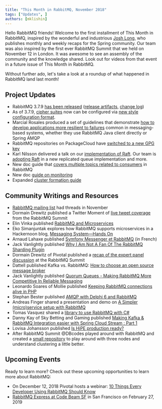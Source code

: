 ```yaml
---
title: "This Month in RabbitMQ, November 2018"
tags: ["Updates", ]
authors: [mklishin]
---
```


Hello RabbitMQ friends! Welcome to the first installment of This Month in RabbitMQ, inspired by the wonderful and industrious [Josh Long](https://twitter.com/starbuxman), who publishes monthly and weekly recaps for the Spring community.
Our team was also inspired by the first ever RabbitMQ Summit that we held on November 12 in London.
It was awesome to see an assembly of the community and the knowledge shared. Look out for videos from that event in a future issue of This Month in RabbitMQ.

Without further ado, let's take a look at a roundup of what happened in RabbitMQ land last month!

<!-- truncate -->

## Project Updates

* RabbitMQ 3.7.9 [has been released](https://groups.google.com/forum/#!topic/rabbitmq-users/87A0wqH-z5s) ([release artifacts](https://github.com/rabbitmq/rabbitmq-server/releases/tag/v3.7.9), [change log](http://www.rabbitmq.com/changelog.html))
* As of 3.7.9, [cipher suites](http://www.rabbitmq.com/ssl.html#cipher-suites) now can be configured via [new style configuration format](/posts/2018/02/new-configuration-format-in-rabbitmq-3-7/).
* Marcial Rosales produced a set of guidelines that demonstrate [how to develop applications more resilient to failures](https://github.com/rabbitmq/workloads/tree/master/resiliency) common in messaging-based systems, whether they use RabbitMQ Java client directly or Spring AMQP
* RabbitMQ repositories on PackageCloud have [switched to a new GPG key](https://groups.google.com/d/msg/rabbitmq-users/8Kyp265m4pE/BBM0bixZBgAJ)
* Karl Nilsson delivered a talk on our [implementation of Raft](https://www.youtube.com/watch?v=7NNjjTrBZtw). Our team is [adopting Raft](https://www.youtube.com/watch?v=w-_1Wwymk58) in a new replicated queue implementation and more.
* New doc guide that [covers multiple topics related to consumers](http://www.rabbitmq.com/consumers.html) in RabbitMQ
* New doc [guide on monitoring](http://www.rabbitmq.com/monitoring.html)
* Expanded [cluster formation guide](http://www.rabbitmq.com/cluster-formation.html)

## Community Writings and Resources

* [RabbitMQ mailing list](https://groups.google.com/forum/#!forum/rabbitmq-users) had threads in November
* Dormain Drewitz published a Twitter Moment of [live tweet coverage](https://twitter.com/i/moments/1062010422944038912) from the RabbitMQ Summit
* Elin Vinka published [RabbitMQ and Microservices](https://www.cloudamqp.com/blog/2018-11-02-rabbitmq-and-microservices.html)
* Eko Simanjuntak explores how RabbitMQ supports microservices in a Hackernoon blog, [Messaging System—Hands On](https://hackernoon.com/messaging-system-hands-on-7dda1afded37)
* Arnaud Lahaxe published [Symfony Messenger et RabbitMQ](https://outweb.eu/symfony-messenger-et-rabbitmq/) (in French)
* Jack Vanlightly published [Why I Am Not A Fan Of The RabbitMQ Sharding Plugin](https://jack-vanlightly.com/blog/2018/11/14/why-i-am-not-a-fan-of-the-rabbitmq-sharding-plugin)
* Dormain Drewitz of Pivotal published a [recap of the expert panel discussion](https://content.pivotal.io/pivotal-blog/rabbitmq-expert-opinions-rabbitmq-summit-panel-recap) at the RabbitMQ Summit
* Dattell published Kafka vs. RabbitMQ: [How to choose an open source message broker](https://dattell.com/data-architecture-blog/kafka-vs-rabbitmq-how-to-choose-an-open-source-message-broker/)
* Jack Vanlightly published [Quorum Queues - Making RabbitMQ More Competitive In Reliable Messaging](https://jack-vanlightly.com/blog/2018/11/20/quorum-queues-making-rabbitmq-more-competitive)
* Leonardo Soares of Mollie published [Keeping RabbitMQ connections alive in PHP](https://blog.mollie.com/keeping-rabbitmq-connections-alive-in-php-b11cb657d5fb)
* Stephan Bester published [AMQP with Delphi 6 and RabbitMQ](https://medium.com/@step.bester/amqp-with-delphi-6-and-rabbitmq-97da02c261d8) 
* Andreas Finger shared a presentation and demo on [A Simpler (micro)service setup with RabbitMQ](https://github.com/mediafinger/rabbitmq_presentation) 
* Tomas Vasquez shared a [library to use RabbitMQ with C#](https://github.com/Tomamais/rabbitmq_csharp)
* Danny Kay of Sky Betting and Gaming published [Making Kafka & RabbitMQ Integration easier with Spring Cloud Stream : Part 1](https://medium.com/@danieljameskay/making-kafka-rabbitmq-integration-easier-with-spring-cloud-stream-part-1-ddbb1c6bf283)
* Lovisa Johansson published [Is HiPE production ready?](https://www.cloudamqp.com/blog/2018-11-26-is-hipe-production-ready.html)
* After RabbitMQ Summit @DBcodes played around with RabbitMQ and created a [small repository](https://bitbucket.org/dbcodes/rabbitmq-cluster) to play around with three nodes and understand clustering a little better.

## Upcoming Events

Ready to learn more? Check out these upcoming opportunities to learn more about RabbitMQ:

* On December 12, 2018 Pivotal hosts a webinar: [10 Things Every Developer Using RabbitMQ Should Know](https://content.pivotal.io/webinars/dec-12-10-things-every-developer-using-rabbitmq-should-know-webinar)
* [RabbitMQ Express at Code Beam SF](https://codesync.global/conferences/code-beam-sf-2019/#Training ) in San Francisco on February 27, 2019
